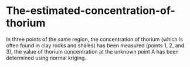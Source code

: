 # The-estimated-concentration-of-thorium
In three points of the same region, the concentration of thorium (which is often found in clay rocks and shales) has been measured (points 1, 2, and 3), the value of thorium concentration at the unknown point A has been determined using normal kriging.
